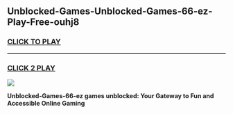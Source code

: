 
## Unblocked-Games-Unblocked-Games-66-ez​-Play-Free-ouhj8
<h3>
<a href="https://premium76.site?title=Unblocked-Games-66-ez​&ref=21A">CLICK TO PLAY</a></h3>
<hr>

<h3>
<a href="https://premium76.site?title=Unblocked-Games-66-ez​&ref=21A">CLICK 2 PLAY</a>
  
</h3>

<a href="https://premium76.site?title=Unblocked-Games-66-ez​&ref=21A"><img src="https://clearcache.store/games.png"></a>


**Unblocked-Games-66-ez​ games unblocked: Your Gateway to Fun and Accessible Online Gaming**
